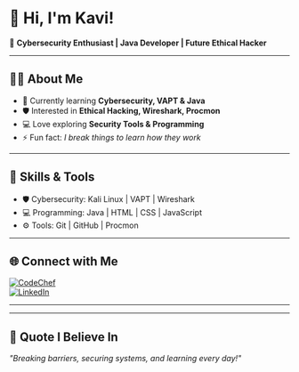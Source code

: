 # 👋 Hi, I'm Kavi!  

🚀 **Cybersecurity Enthusiast | Java Developer | Future Ethical Hacker**  

---

## 🧑‍💻 About Me  
- 🌱 Currently learning **Cybersecurity, VAPT & Java**  
- 🛡️ Interested in **Ethical Hacking, Wireshark, Procmon**  
- 💻 Love exploring **Security Tools & Programming**  
- ⚡ Fun fact: *I break things to learn how they work*  

---

## 🔧 Skills & Tools  
- 🛡️ Cybersecurity: Kali Linux | VAPT | Wireshark  
- 💻 Programming: Java | HTML | CSS | JavaScript  
- ⚙️ Tools: Git | GitHub | Procmon  

---

## 🌐 Connect with Me  

[![CodeChef](https://img.shields.io/badge/CodeChef-Profile-orange?style=for-the-badge&logo=codechef)](https://www.codechef.com/users/cry_sky_17)  
[![LinkedIn](https://img.shields.io/badge/LinkedIn-Profile-blue?style=for-the-badge&logo=linkedin)](https://www.linkedin.com/in/kavi-shree-9b6481297)

--- 

---

## 🌟 Quote I Believe In  
*"Breaking barriers, securing systems, and learning every day!"*  
